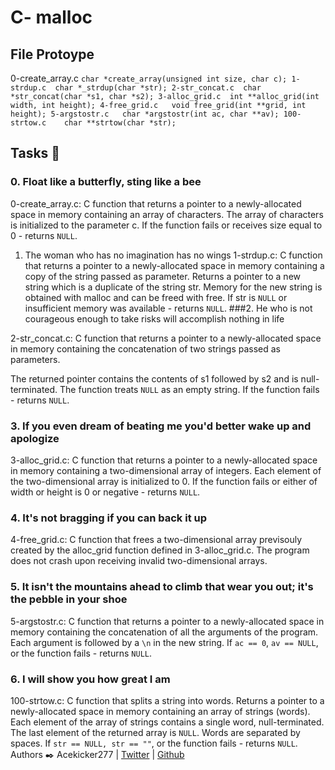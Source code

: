 # C- malloc

## File	Protoype
0-create_array.c	`char *create_array(unsigned int size, char c);
1-strdup.c	char *_strdup(char *str);
2-str_concat.c	char *str_concat(char *s1, char *s2);
3-alloc_grid.c	int **alloc_grid(int width, int height);
4-free_grid.c	void free_grid(int **grid, int height);
5-argstostr.c	char *argstostr(int ac, char **av);
100-strtow.c	char **strtow(char *str);`

## Tasks 📃

### 0. Float like a butterfly, sting like a bee

0-create_array.c: C function that returns a pointer to a newly-allocated space in memory containing an array of characters.
The array of characters is initialized to the parameter c.
If the function fails or receives size equal to 0 - returns `NULL`.
1. The woman who has no imagination has no wings
1-strdup.c: C function that returns a pointer to a newly-allocated space in memory containing a copy of the string passed as parameter.
Returns a pointer to a new string which is a duplicate of the string str.
Memory for the new string is obtained with malloc and can be freed with free.
If str is `NULL` or insufficient memory was available - returns `NULL`.
###2. He who is not courageous enough to take risks will accomplish nothing in life

2-str_concat.c: C function that returns a pointer to a newly-allocated space in memory containing the concatenation of two strings passed as parameters.

The returned pointer contains the contents of s1 followed by s2 and is null-terminated.
The function treats `NULL` as an empty string.
If the function fails - returns `NULL`.

### 3. If you even dream of beating me you'd better wake up and apologize

3-alloc_grid.c: C function that returns a pointer to a newly-allocated space in memory containing a two-dimensional array of integers.
Each element of the two-dimensional array is initialized to 0.
If the function fails or either of width or height is 0 or negative - returns `NULL`.

### 4. It's not bragging if you can back it up
4-free_grid.c: C function that frees a two-dimensional array previsouly created by the alloc_grid function defined in 3-alloc_grid.c.
The program does not crash upon receiving invalid two-dimensional arrays.

### 5. It isn't the mountains ahead to climb that wear you out; it's the pebble in your shoe

5-argstostr.c: C function that returns a pointer to a newly-allocated space in memory containing the concatenation of all the arguments of the program.
Each argument is followed by a `\n` in the new string.
If `ac == 0`, `av == NULL`, or the function fails - returns `NULL`.

### 6. I will show you how great I am

100-strtow.c: C function that splits a string into words.
Returns a pointer to a newly-allocated space in memory containing an array of strings (words).
Each element of the array of strings contains a single word, null-terminated.
The last element of the returned array is `NULL`.
Words are separated by spaces.
If `str == NULL, str == ""`, or the function fails - returns `NULL`.
Authors ✒️ 
Acekicker277 | [Twitter](https://twitter.com/HaymoreAy?t=iI6aWw2a9dKoUss2BsZhJw&s=09) | [Github](https://github.com/Acekicker277)

